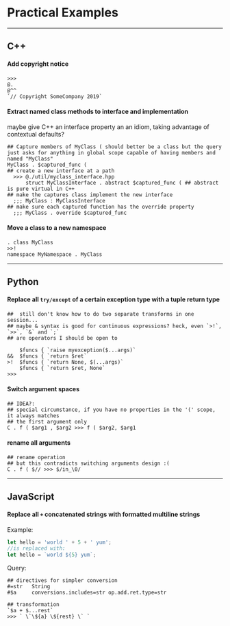 
# Practical Examples

-----------------------

## C++


#### Add copyright notice

```sizr
>>>
@.
@^^
`// Copyright SomeCompany 2019`
```

#### Extract named class methods to interface and implementation

maybe give C++ an interface property an an idiom, taking advantage of contextual defaults?

```sizr
## Capture members of MyClass ( should better be a class but the query just asks for anything in global scope capable of having members and named "MyClass"
MyClass . $captured_func (
## create a new interface at a path
  >>> @./util/myclass_interface.hpp
      struct MyClassInterface . abstract $captured_func ( ## abstract is pure virtual in C++
## make the captures class implement the new interface
  ;;; MyClass : MyClassInterface
## make sure each captured function has the override property
  ;;; MyClass . override $captured_func

```

#### Move a class to a new namespace

```
. class MyClass
>>!
namespace MyNamespace . MyClass
```

-----------------------

## Python

#### Replace all `try/except` of a certain exception type with a tuple return type

```sizr
##  still don't know how to do two separate transforms in one session...
## maybe & syntax is good for continuous expressions? heck, even `>!`, `>>`, `&` and `;`
## are operators I should be open to

    $funcs { `raise myexception($...args)`
&&  $funcs { `return $ret`
>!  $funcs { `return None, $(...args)`
    $funcs { `return $ret, None`
>>>
```

#### Switch argument spaces

```sizr
## IDEA?:
## special circumstance, if you have no properties in the '(' scope, it always matches
## the first argument only
C . f ( $arg1 , $arg2 >>> f ( $arg2, $arg1
```

#### rename all arguments

```sizr
## rename operation
## but this contradicts switching arguments design :(
C . f ( $// >>> $/in_\0/
```

-----------------------

## JavaScript

#### Replace all `+` concatenated strings with formatted multiline strings

Example:
```JavaScript
let hello = 'world ' + 5 + ' yum';
//is replaced with:
let hello = `world ${5} yum`;
```

Query:
```
## directives for simpler conversion
#=str   String
#$a     conversions.includes=str op.add.ret.type=str

## transformation
`$a + $...rest`
>>> ` \`\${a} \${rest} \` `
```
